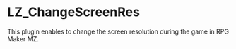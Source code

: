 # LZ_ChangeScreenRes
This plugin enables to change the screen resolution during the game in RPG Maker MZ.
